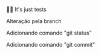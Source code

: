 🐱‍👓 It's just tests 

Alteração pela branch
 
Adicionando comando "git status"

Adicionando comando "git commit"
